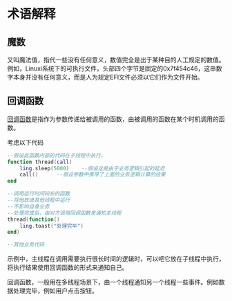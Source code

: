 # 术语解释

## 魔数

又叫魔法值，指代一些没有任何意义，数值完全是出于某种目的人工规定的数值。  
例如，Linuxi系统下的可执行文件，头部四个字节是固定的0x7f454c46，这串数字本身并没有任何意义，而是人为规定EFI文件必须以它们作为文件开始。  

## 回调函数

[回调函数](https://zhuanlan.zhihu.com/p/326902537)是指作为参数传递给被调用的函数，由被调用的函数在某个时机调用的函数。

考虑以下代码
~~~ lua
--假设此函数内部的代码在子线程中执行，
function thread(call)
    ling.sleep(5000)    --假设这是由于业务逻辑引起的延迟
    call()      --假设参数中携带了上面的业务逻辑计算的结果
end

--调用运行时间较长的函数
--将他放进其他线程中运行
--不影响自身业务
--处理完成后，由对方调用回调函数来通知主线程
thread(function()
    ling.toast("处理完毕")
end)

--其他业务代码
~~~

示例中，主线程在调用需要执行很长时间的逻辑时，可以吧它放在子线程中执行，将执行结果使用回调函数的形式来通知自己。

回调函数，一般用在多线程场景下，由一个线程通知另一个线程一些事件。例如数据处理完毕，例如用户点击按钮。